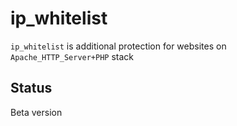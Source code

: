 ip\_whitelist
=============

``ip_whitelist`` is additional protection for websites on ``Apache_HTTP_Server+PHP`` stack

Status
------

Beta version
